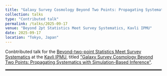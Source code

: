 ```yaml
---
title: "Galaxy Survey Cosmology Beyond Two Points: Propagating Systematics with Simulation-Based Inference"
collection: talks
type: "Contributed talk"
permalink: /talks/2025-09-17
venue: "Beyond 2pt Statistics Meet Survey Systematics, Kavli IPMU"
date: 2025-09-17
location: "Tokyo, Japan"
---
```


Conbtributed talk for the [Beyond-two-point Statistics Meet Survey Systematics](https://indico.ipmu.jp/event/460/timetable/#20250916.detailed) at the [Kavli IPMU](https://www.ipmu.jp/), titled ["Galaxy Survey Cosmology Beyond Two Points: Propagating Systematics with Simulation-Based Inference"](../files/2025-09-17_Beyond2pt_kavli.pdf).

<hr style="border:2px solid gray">
